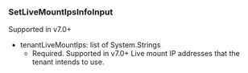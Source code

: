 ### SetLiveMountIpsInfoInput
Supported in v7.0+

- tenantLiveMountIps: list of System.Strings
  - Required. Supported in v7.0+
      Live mount IP addresses that the tenant intends to use.
